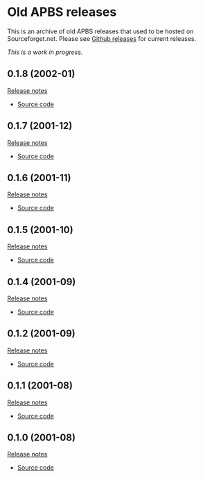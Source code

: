 # Old APBS releases

This is an archive of old APBS releases that used to be hosted on Sourceforget.net.
Please see [Github releases](https://github.com/Electrostatics/apbs/releases) for current releases.

*This is a work in progress.*

## 0.1.8 (2002-01)

[Release notes](https://apbs.readthedocs.io/en/latest/releases.html#apbs-0-1-8-jan-2002)

* [Source code](apbs-0.1.8.tar.gz)

## 0.1.7 (2001-12)

[Release notes](https://apbs.readthedocs.io/en/latest/releases.html#apbs-0-1-7-dec-2001)

* [Source code](apbs-0.1.7.tar.gz)

## 0.1.6 (2001-11)

[Release notes](https://apbs.readthedocs.io/en/latest/releases.html#apbs-0-1-6-nov-2001)

* [Source code](apbs-0.1.6.tar.gz)

## 0.1.5 (2001-10)

[Release notes](https://apbs.readthedocs.io/en/latest/releases.html#apbs-0-1-5-oct-2001)

* [Source code](apbs-0.1.5.tar.gz)

## 0.1.4 (2001-09)

[Release notes](https://apbs.readthedocs.io/en/latest/releases.html#apbs-0-1-4-sep-2001)

* [Source code](apbs-0.1.4.tar.gz)

## 0.1.2 (2001-09)

[Release notes](https://apbs.readthedocs.io/en/latest/releases.html#apbs-0-1-2-sep-2001)

* [Source code](apbs-0.1.2.tar.gz)

## 0.1.1 (2001-08)

[Release notes](https://apbs.readthedocs.io/en/latest/releases.html#apbs-0-1-1-aug-2001)

* [Source code](apbs-0.1.1.tar.gz)

## 0.1.0 (2001-08)

[Release notes](https://sourceforge.net/projects/apbs/files/apbs/apbs-0.1.0/)

* [Source code](apbs-0.1.0.tar.gz)

